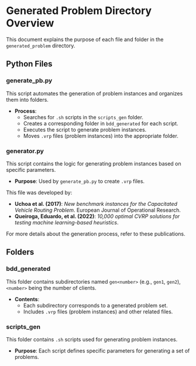 # Generated Problem Directory Overview

This document explains the purpose of each file and folder in the `generated_problem` directory.

## Python Files

### generate_pb.py
This script automates the generation of problem instances and organizes them into folders.  
- **Process**:  
  - Searches for `.sh` scripts in the `scripts_gen` folder.  
  - Creates a corresponding folder in `bdd_generated` for each script.  
  - Executes the script to generate problem instances.  
  - Moves `.vrp` files (problem instances) into the appropriate folder.  

### generator.py
This script contains the logic for generating problem instances based on specific parameters.  
- **Purpose**: Used by `generate_pb.py` to create `.vrp` files.  


This file was developed by:

- **Uchoa et al. (2017)**: *New benchmark instances for the Capacitated Vehicle Routing Problem*. European Journal of Operational Research.  
- **Queiroga, Eduardo, et al. (2022)**: *10,000 optimal CVRP solutions for testing machine learning-based heuristics*.  

For more details about the generation process, refer to these publications.

## Folders

### bdd_generated
This folder contains subdirectories named `gen<number>` (e.g., `gen1`, `gen2`), `<number>` being the number of clients.  
- **Contents**:  
  - Each subdirectory corresponds to a generated problem set.  
  - Includes `.vrp` files (problem instances) and other related files.

### scripts_gen
This folder contains `.sh` scripts used for generating problem instances.  
- **Purpose**: Each script defines specific parameters for generating a set of problems.
